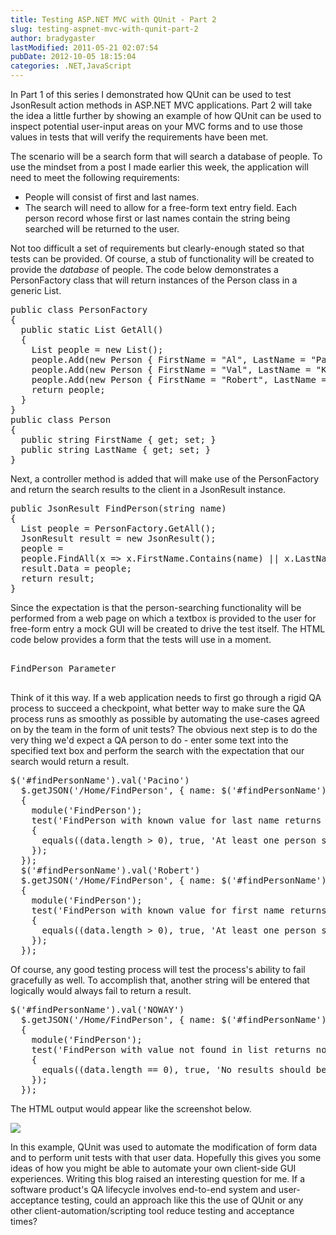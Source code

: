 ```yaml
---
title: Testing ASP.NET MVC with QUnit - Part 2
slug: testing-aspnet-mvc-with-qunit-part-2
author: bradygaster
lastModified: 2011-05-21 02:07:54
pubDate: 2012-10-05 18:15:04
categories: .NET,JavaScript
---
```


<p>In
  <a>Part 1 of this series</a>  I demonstrated how QUnit can be used to test JsonResult action methods in ASP.NET MVC applications. Part 2 will take the idea a little further by showing an example of how QUnit can be used to inspect potential user-input areas
  on your MVC forms and to use those values in tests that will verify the requirements have been met.</p>
<p>The scenario will be a search form that will search a database of people. To use the mindset from a post I made earlier this week, the application will need to meet the following requirements:</p>
<ul>
  <li>People will consist of first and last names. </li>
  <li>The search will need to allow for a free-form text entry field. Each person record whose first or last names contain the string being searched will be returned to the user.</li>
</ul>
<p>Not too difficult a set of requirements but clearly-enough stated so that tests can be provided. Of course, a stub of functionality will be created to provide the <em>database </em> of people. The code below demonstrates a PersonFactory class that will
  return instances of the Person class in a generic List.</p>
<pre>public class PersonFactory
{
&#xA0;&#xA0;public static List GetAll()
&#xA0;&#xA0;{
&#xA0;&#xA0;&#xA0;&#xA0;List people = new List();
&#xA0;&#xA0;&#xA0;&#xA0;people.Add(new Person { FirstName = &quot;Al&quot;, LastName = &quot;Pacino&quot; });
&#xA0;&#xA0;&#xA0;&#xA0;people.Add(new Person { FirstName = &quot;Val&quot;, LastName = &quot;Kilmer&quot; });
&#xA0;&#xA0;&#xA0;&#xA0;people.Add(new Person { FirstName = &quot;Robert&quot;, LastName = &quot;DeNiro&quot; });
&#xA0;&#xA0;&#xA0;&#xA0;return people;
&#xA0;&#xA0;}
}
public class Person
{
&#xA0;&#xA0;public string FirstName { get; set; }
&#xA0;&#xA0;public string LastName { get; set; }
}
</pre>
<p>Next, a controller method is added that will make use of the PersonFactory and return the search results to the client in a JsonResult instance.</p>
<pre>public JsonResult FindPerson(string name)<br>{
&#xA0;&#xA0;List people = PersonFactory.GetAll();
&#xA0;&#xA0;JsonResult result = new JsonResult();
&#xA0;&#xA0;people = 
&#xA0;&#xA0;people.FindAll(x =&gt; x.FirstName.Contains(name) || x.LastName.Contains(name)).ToList();
&#xA0;&#xA0;result.Data = people;
&#xA0;&#xA0;return result;
}<br></pre>
<p>Since the expectation is that the person-searching functionality will be performed from a web page on which a textbox is provided to the user for free-form entry a mock GUI will be created to drive the test itself. The HTML code below provides a form
  that the tests will use in a moment.</p>
<pre><div><br>FindPerson Parameter<br></div><br></pre>
<p>Think of it this way. If a web application needs to first go through a rigid QA process to succeed a checkpoint, what better way to make sure the QA process runs as smoothly as possible by automating the use-cases agreed on by the team in the form of
  unit tests? The obvious next step is to do the very thing we&apos;d expect a QA person to do - enter some text into the specified text box and perform the search with the expectation that our search would return a result.&#xA0;</p>
<pre>$(&apos;#findPersonName&apos;).val(&apos;Pacino&apos;)<br>&#xA0;&#xA0;$.getJSON(&apos;/Home/FindPerson&apos;, { name: $(&apos;#findPersonName&apos;).val() }, function(data)<br>&#xA0;&#xA0;{<br>&#xA0;&#xA0;&#xA0;&#xA0;module(&apos;FindPerson&apos;);<br>&#xA0;&#xA0;&#xA0;&#xA0;test(&apos;FindPerson with known value for last name returns matching person records&apos;, function()<br>&#xA0;&#xA0;&#xA0;&#xA0;{<br>&#xA0;&#xA0;&#xA0;&#xA0;&#xA0;&#xA0;equals((data.length &gt; 0), true, &apos;At least one person should return from the search&apos;);<br>&#xA0;&#xA0;&#xA0;&#xA0;});<br>&#xA0;&#xA0;});<br>&#xA0;&#xA0;$(&apos;#findPersonName&apos;).val(&apos;Robert&apos;)<br>&#xA0;&#xA0;$.getJSON(&apos;/Home/FindPerson&apos;, { name: $(&apos;#findPersonName&apos;).val() }, function(data)<br>&#xA0;&#xA0;{<br>&#xA0;&#xA0;&#xA0;&#xA0;module(&apos;FindPerson&apos;);<br>&#xA0;&#xA0;&#xA0;&#xA0;test(&apos;FindPerson with known value for first name returns matching person records&apos;, function()<br>&#xA0;&#xA0;&#xA0;&#xA0;{<br>&#xA0;&#xA0;&#xA0;&#xA0;&#xA0;&#xA0;equals((data.length &gt; 0), true, &apos;At least one person should return from the search&apos;);<br>&#xA0;&#xA0;&#xA0;&#xA0;});<br>&#xA0;&#xA0;});<br></pre>
<p>Of course, any good testing process will test the process&apos;s ability to fail gracefully as well. To accomplish that, another string will be entered that logically would always fail to return a result.&#xA0;</p>
<pre>$(&apos;#findPersonName&apos;).val(&apos;NOWAY&apos;)<br>&#xA0;&#xA0;$.getJSON(&apos;/Home/FindPerson&apos;, { name: $(&apos;#findPersonName&apos;).val() }, function(data)<br>&#xA0;&#xA0;{<br>&#xA0;&#xA0;&#xA0;&#xA0;module(&apos;FindPerson&apos;);<br>&#xA0;&#xA0;&#xA0;&#xA0;test(&apos;FindPerson with value not found in list returns no records&apos;, function()<br>&#xA0;&#xA0;&#xA0;&#xA0;{<br>&#xA0;&#xA0;&#xA0;&#xA0;&#xA0;&#xA0;equals((data.length == 0), true, &apos;No results should be returned from the search&apos;);<br>&#xA0;&#xA0;&#xA0;&#xA0;});<br>&#xA0;&#xA0;});<br></pre>
<p>The HTML output would appear like the screenshot below.&#xA0;</p>
<p>
  <img src="/image.axd?picture=2009%2f2%2ftesting_mvc_qunit_pt2_1.png">
</p>
<p>In this example, QUnit was used to automate the modification of form data and to perform unit tests with that user data. Hopefully this gives you some ideas of how you might be able to automate your own client-side GUI experiences. Writing this blog raised
  an interesting question for me. If a software product&apos;s QA lifecycle involves end-to-end system and user-acceptance testing, could an approach like this the use of QUnit or any other client-automation/scripting tool reduce testing and acceptance times?&#xA0;</p>
